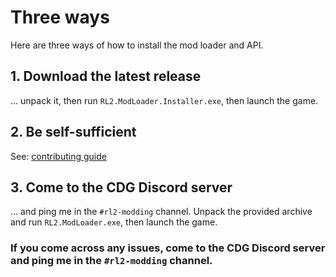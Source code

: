 # Three ways
Here are three ways of how to install the mod loader and API.

## 1. Download the latest release
... unpack it, then run `RL2.ModLoader.Installer.exe`, then launch the game.

## 2. Be self-sufficient
See: [contributing guide](https://github.com/TacoConKvass/RL2-ModLoader/blob/main/CONTRIBUTING.md)

## 3. Come to the CDG Discord server
... and ping me in the `#rl2-modding` channel. Unpack the provided archive and  run `RL2.ModLoader.exe`, then launch the game.

### If you come across any issues, come to the CDG Discord server and ping me in the `#rl2-modding` channel.
